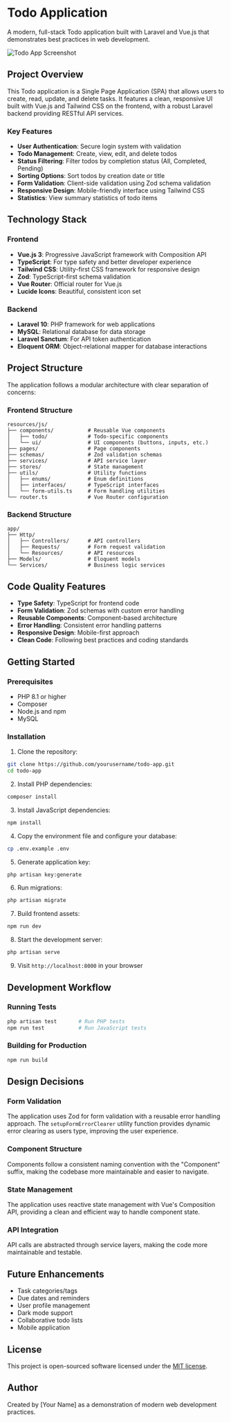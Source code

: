 # Todo Application

A modern, full-stack Todo application built with Laravel and Vue.js that demonstrates best practices in web development.

![Todo App Screenshot](https://via.placeholder.com/800x450.png?text=Todo+App+Screenshot)

## Project Overview

This Todo application is a Single Page Application (SPA) that allows users to create, read, update, and delete tasks. It features a clean, responsive UI built with Vue.js and Tailwind CSS on the frontend, with a robust Laravel backend providing RESTful API services.

### Key Features

-   **User Authentication**: Secure login system with validation
-   **Todo Management**: Create, view, edit, and delete todos
-   **Status Filtering**: Filter todos by completion status (All, Completed, Pending)
-   **Sorting Options**: Sort todos by creation date or title
-   **Form Validation**: Client-side validation using Zod schema validation
-   **Responsive Design**: Mobile-friendly interface using Tailwind CSS
-   **Statistics**: View summary statistics of todo items

## Technology Stack

### Frontend

-   **Vue.js 3**: Progressive JavaScript framework with Composition API
-   **TypeScript**: For type safety and better developer experience
-   **Tailwind CSS**: Utility-first CSS framework for responsive design
-   **Zod**: TypeScript-first schema validation
-   **Vue Router**: Official router for Vue.js
-   **Lucide Icons**: Beautiful, consistent icon set

### Backend

-   **Laravel 10**: PHP framework for web applications
-   **MySQL**: Relational database for data storage
-   **Laravel Sanctum**: For API token authentication
-   **Eloquent ORM**: Object-relational mapper for database interactions

## Project Structure

The application follows a modular architecture with clear separation of concerns:

### Frontend Structure

```
resources/js/
├── components/           # Reusable Vue components
│   ├── todo/             # Todo-specific components
│   └── ui/               # UI components (buttons, inputs, etc.)
├── pages/                # Page components
├── schemas/              # Zod validation schemas
├── services/             # API service layer
├── stores/               # State management
├── utils/                # Utility functions
│   ├── enums/            # Enum definitions
│   ├── interfaces/       # TypeScript interfaces
│   └── form-utils.ts     # Form handling utilities
└── router.ts             # Vue Router configuration
```

### Backend Structure

```
app/
├── Http/
│   ├── Controllers/      # API controllers
│   ├── Requests/         # Form request validation
│   └── Resources/        # API resources
├── Models/               # Eloquent models
└── Services/             # Business logic services
```

## Code Quality Features

-   **Type Safety**: TypeScript for frontend code
-   **Form Validation**: Zod schemas with custom error handling
-   **Reusable Components**: Component-based architecture
-   **Error Handling**: Consistent error handling patterns
-   **Responsive Design**: Mobile-first approach
-   **Clean Code**: Following best practices and coding standards

## Getting Started

### Prerequisites

-   PHP 8.1 or higher
-   Composer
-   Node.js and npm
-   MySQL

### Installation

1. Clone the repository:

```bash
git clone https://github.com/yourusername/todo-app.git
cd todo-app
```

2. Install PHP dependencies:

```bash
composer install
```

3. Install JavaScript dependencies:

```bash
npm install
```

4. Copy the environment file and configure your database:

```bash
cp .env.example .env
```

5. Generate application key:

```bash
php artisan key:generate
```

6. Run migrations:

```bash
php artisan migrate
```

7. Build frontend assets:

```bash
npm run dev
```

8. Start the development server:

```bash
php artisan serve
```

9. Visit `http://localhost:8000` in your browser

## Development Workflow

### Running Tests

```bash
php artisan test       # Run PHP tests
npm run test           # Run JavaScript tests
```

### Building for Production

```bash
npm run build
```

## Design Decisions

### Form Validation

The application uses Zod for form validation with a reusable error handling approach. The `setupFormErrorClearer` utility function provides dynamic error clearing as users type, improving the user experience.

### Component Structure

Components follow a consistent naming convention with the "Component" suffix, making the codebase more maintainable and easier to navigate.

### State Management

The application uses reactive state management with Vue's Composition API, providing a clean and efficient way to handle component state.

### API Integration

API calls are abstracted through service layers, making the code more maintainable and testable.

## Future Enhancements

-   Task categories/tags
-   Due dates and reminders
-   User profile management
-   Dark mode support
-   Collaborative todo lists
-   Mobile application

## License

This project is open-sourced software licensed under the [MIT license](https://opensource.org/licenses/MIT).

## Author

Created by [Your Name] as a demonstration of modern web development practices.
